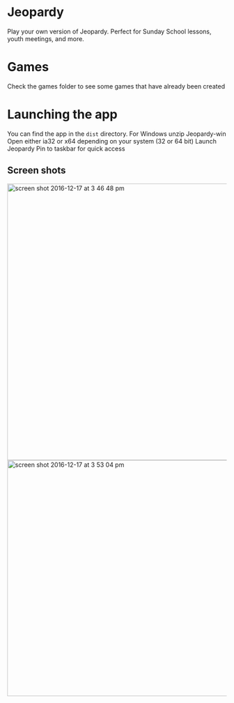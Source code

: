 # Jeopardy
Play your own version of Jeopardy. Perfect for Sunday School lessons, youth meetings, and more.

# Games
Check the games folder to see some games that have already been created

# Launching the app
You can find the app in the `dist` directory.
For Windows unzip Jeopardy-win
Open either ia32 or x64 depending on your system (32 or 64 bit)
Launch Jeopardy 
Pin to taskbar for quick access



## Screen shots
<img width="635" alt="screen shot 2016-12-17 at 3 46 48 pm" src="https://user-images.githubusercontent.com/4358907/59995330-b101c280-960b-11e9-86a9-545784916020.png">
<img width="542" alt="screen shot 2016-12-17 at 3 53 04 pm" src="https://user-images.githubusercontent.com/4358907/59995363-c7a81980-960b-11e9-8e61-1840b7af255e.png">
